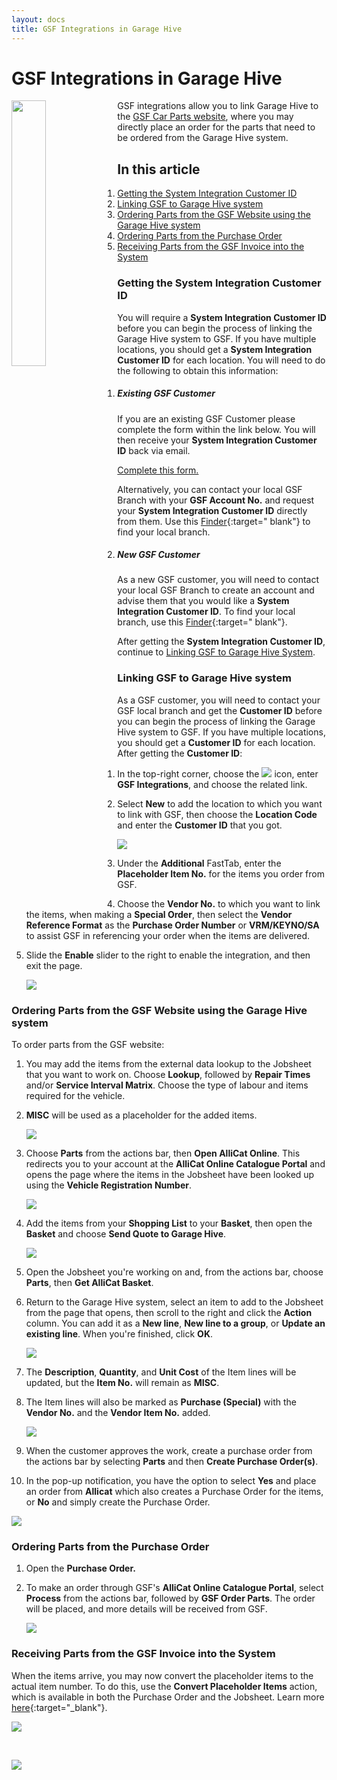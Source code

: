 ```yaml
---
layout: docs
title: GSF Integrations in Garage Hive
---
```


# GSF Integrations in Garage Hive

<img align="left" width="33%" src="docs/media/../../media/garagehive-gsf-logo.png">

GSF integrations allow you to link Garage Hive to the [GSF Car Parts website](https://www.gsfcarparts.com/), where you may directly place an order for the parts that need to be ordered from the Garage Hive system.

## In this article
1. [Getting the System Integration Customer ID](#getting-the-system-integration-customer-id)
2. [Linking GSF to Garage Hive system](#linking-gsf-to-garage-hive-system)
3. [Ordering Parts from the GSF Website using the Garage Hive system](#ordering-parts-from-the-gsf-website-using-the-garage-hive-system)
4. [Ordering Parts from the Purchase Order](#ordering-parts-from-the-purchase-order)
5. [Receiving Parts from the GSF Invoice into the System](#receiving-parts-from-the-gsf-invoice-into-the-system)

### Getting the System Integration Customer ID
You will require a **System Integration Customer ID** before you can begin the process of linking the Garage Hive system to GSF. If you have multiple locations, you should get a **System Integration Customer ID** for each location.
You will need to do the following to obtain this information:
1. ##### Existing GSF Customer
   If you are an existing GSF Customer please complete the form within the link below. You will then receive your **System Integration Customer ID** back via email.

      [Complete this form.]()

   Alternatively, you can contact your local GSF Branch with your **GSF Account No.** and request your **System Integration Customer ID** directly from them. Use this [Finder](https://www.gsfcarparts.com/branches){:target=" blank"} to find your local branch.

2. ##### New GSF Customer
   As a new GSF customer, you will need to contact your local GSF Branch to create an account and advise them that you would like a **System Integration Customer ID**. To find your local branch, use this [Finder](https://www.gsfcarparts.com/branches){:target=" blank"}.

After getting the **System Integration Customer ID**, continue to [Linking GSF to Garage Hive System](#linking-gsf-to-garage-hive-system).

### Linking GSF to Garage Hive system
As a GSF customer, you will need to contact your GSF local branch and get the **Customer ID** before you can begin the process of linking the Garage Hive system to GSF. If you have multiple locations, you should get a **Customer ID** for each location. After getting the **Customer ID**:
1. In the top-right corner, choose the ![](media/search_icon.png) icon, enter **GSF Integrations**, and choose the related link.
2. Select **New** to add the location to which you want to link with GSF, then choose the **Location Code** and enter the **Customer ID** that you got.

   ![](media/garagehive-gsf-integration1.gif)

3. Under the **Additional** FastTab, enter the **Placeholder Item No.** for the items you order from GSF.
4. Choose the **Vendor No.** to which you want to link the items, when making a **Special Order**, then select the **Vendor Reference Format** as the **Purchase Order Number** or **VRM/KEYNO/SA** to assist GSF in referencing your order when the items are delivered. 
5. Slide the **Enable** slider to the right to enable the integration, and then exit the page.

   ![](media/garagehive-gsf-integration2.gif)

### Ordering Parts from the GSF Website using the Garage Hive system
To order parts from the GSF website:
1. You may add the items from the external data lookup to the Jobsheet that you want to work on. Choose **Lookup**, followed by **Repair Times** and/or **Service Interval Matrix**. Choose the type of labour and items required for the vehicle.
1. **MISC** will be used as a placeholder for the added items.

   ![](media/garagehive-gsf-integration3.gif)
   
1. Choose **Parts** from the actions bar, then **Open AlliCat Online**. This redirects you to your account at the **AlliCat Online Catalogue Portal** and opens the page where the items in the Jobsheet have been looked up using the **Vehicle Registration Number**.

   ![](media/garagehive-gsf-integration4.gif)

1. Add the items from your **Shopping List** to your **Basket**, then open the **Basket** and choose **Send Quote to Garage Hive**.

   ![](media/garagehive-gsf-integration9.gif)

1. Open the Jobsheet you're working on and, from the actions bar, choose **Parts**, then **Get AlliCat Basket**.
1. Return to the Garage Hive system, select an item to add to the Jobsheet from the page that opens, then scroll to the right and click the **Action** column. You can add it as a **New line**, **New line to a group**, or **Update an existing line**. When you're finished, click **OK**.

   ![](media/garagehive-gsf-integration5.gif)

1. The **Description**, **Quantity**, and **Unit Cost** of the Item lines will be updated, but the **Item No.** will remain as **MISC**.
1. The Item lines will also be marked as **Purchase (Special)** with the **Vendor No.** and the **Vendor Item No.** added.

   ![](media/garagehive-gsf-integration6.gif)

1.  When the customer approves the work, create a purchase order from the actions bar by selecting **Parts** and then **Create Purchase Order(s)**.
1.  In the pop-up notification, you have the option to select **Yes** and place an order from **Allicat** which also creates a Purchase Order for the items, or **No** and simply create the Purchase Order.

   ![](media/garagehive-gsf-integration7.gif)

### Ordering Parts from the Purchase Order
1. Open the **Purchase Order.**
2. To make an order through GSF's **AlliCat Online Catalogue Portal**, select **Process** from the actions bar, followed by **GSF Order Parts**. The order will be placed, and more details will be received from GSF.

   ![](media/garagehive-gsf-integration8.gif)

### Receiving Parts from the GSF Invoice into the System
When the items arrive, you may now convert the placeholder items to the actual item number. To do this, use the **Convert Placeholder Items** action, which is available in both the Purchase Order and the Jobsheet. Learn more [here](garagehive-creating-a-placeholder-item.html#convert-a-placeholder-item-to-the-vendor-item-number){:target="_blank"}.

   ![](media/garagehive-gsf-integration9.png)

<br>

   ![](media/garagehive-gsf-integration10.png)